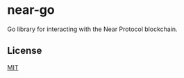 # near-go

Go library for interacting with the Near Protocol blockchain.

## License

[MIT](./LICENSE)
